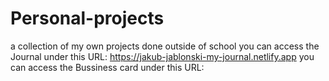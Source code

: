 # Personal-projects
a collection of my own projects done outside of school
you can access the Journal under this URL: https://jakub-jablonski-my-journal.netlify.app
you can access the Bussiness card under this URL: 
